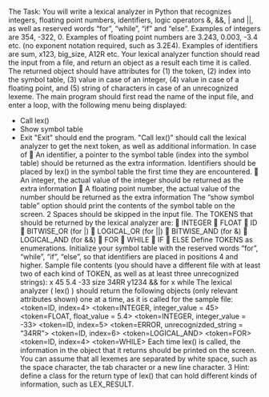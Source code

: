 The Task:
You will write a lexical analyzer in Python that recognizes integers, floating point numbers,
identifiers, logic operators &, &&, | and ||, as well as reserved words “for”, “while”, “if” and
“else”. Examples of integers are 354, -322, 0. Examples of floating point numbers are 3.243,
0.003, -3.4 etc. (no exponent notation required, such as 3.2E4). Examples of identifiers are sum,
x123, big_size, A12R etc.
Your lexical analyzer function should read the input from a file, and return an object as a result
each time it is called. The returned object should have attributes for (1) the token, (2) index into
the symbol table, (3) value in case of an integer, (4) value in case of a floating point, and (5)
string of characters in case of an unrecognized lexeme.
The main program should first read the name of the input file, and enter a loop, with the
following menu being displayed:
- Call lex()
- Show symbol table
- Exit
"Exit" should end the program.
"Call lex()" should call the lexical analyzer to get the next token, as well as additional
information. In case of
 An identifier, a pointer to the symbol table (index into the symbol table) should be
returned as the extra information. Identifiers should be placed by lex() in the symbol
table the first time they are encountered.
 An integer, the actual value of the integer should be returned as the extra information
 A floating point number, the actual value of the number should be returned as the extra
information
The “show symbol table” option should print the contents of the symbol table on the screen.
2
Spaces should be skipped in the input file.
 The TOKENS that should be returned by the lexical analyzer are:
 INTEGER
 FLOAT
 ID
 BITWISE_OR (for |)
 LOGICAL_OR (for ||)
 BITWISE_AND (for &)
 LOGICAL_AND (for &&)
 FOR
 WHILE
 IF
 ELSE
Define TOKENS as enumerations.
Initialize your symbol table with the reserved words “for”, “while”, “if”, “else”, so that
identifiers are placed in positions 4 and higher.
Sample file contents (you should have a different file with at least two of each kind of TOKEN,
as well as at least three unrecognized strings):
x 45 5.4 -33 size 34RR y1234 && for x while
The lexical analyzer ( lex() ) should return the following objects (only relevant attributes shown)
one at a time, as it is called for the sample file:
<token=ID, index=4>
<token=INTEGER, integer_value = 45>
<token=FLOAT, float_value = 5.4>
<token=INTEGER, integer_value = -33>
<token=ID, index=5>
<token=ERROR, unrecognizded_string = “34RR”>
<token=ID, index=6>
<token=LOGICAL_AND>
<token=FOR>
<token=ID, index=4>
<token=WHILE>
Each time lex() is called, the information in the object that it returns should be printed on the
screen.
You can assume that all lexemes are separated by white space, such as the space character, the
tab character or a new line character.
3
Hint: define a class for the return type of lex() that can hold different kinds of information, such
as LEX_RESULT. 

